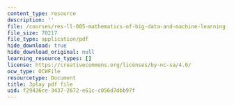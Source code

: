 ```yaml
---
content_type: resource
description: ''
file: /courses/res-ll-005-mathematics-of-big-data-and-machine-learning-january-iap-2020/f29436ce34372672e61cc056d7dbb97f_zNGKX-4PRsk.pdf
file_size: 70217
file_type: application/pdf
hide_download: true
hide_download_original: null
learning_resource_types: []
license: https://creativecommons.org/licenses/by-nc-sa/4.0/
ocw_type: OCWFile
resourcetype: Document
title: 3play pdf file
uid: f29436ce-3437-2672-e61c-c056d7dbb97f
---
```

